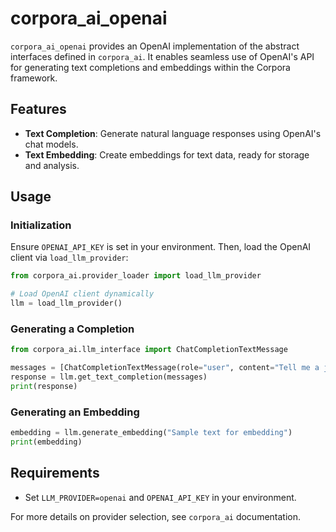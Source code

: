 # corpora_ai_openai

`corpora_ai_openai` provides an OpenAI implementation of the abstract interfaces defined in `corpora_ai`. It enables seamless use of OpenAI's API for generating text completions and embeddings within the Corpora framework.

## Features

- **Text Completion**: Generate natural language responses using OpenAI's chat models.
- **Text Embedding**: Create embeddings for text data, ready for storage and analysis.

## Usage

### Initialization

Ensure `OPENAI_API_KEY` is set in your environment. Then, load the OpenAI client via `load_llm_provider`:

```python
from corpora_ai.provider_loader import load_llm_provider

# Load OpenAI client dynamically
llm = load_llm_provider()
```

### Generating a Completion

```python
from corpora_ai.llm_interface import ChatCompletionTextMessage

messages = [ChatCompletionTextMessage(role="user", content="Tell me a joke.")]
response = llm.get_text_completion(messages)
print(response)
```

### Generating an Embedding

```python
embedding = llm.generate_embedding("Sample text for embedding")
print(embedding)
```

## Requirements

- Set `LLM_PROVIDER=openai` and `OPENAI_API_KEY` in your environment.

For more details on provider selection, see `corpora_ai` documentation.
